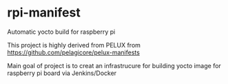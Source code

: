 # rpi-manifest
Automatic yocto build for raspberry pi

This project is highly derived from PELUX from https://github.com/pelagicore/pelux-manifests

Main goal of project is to creat an infrastrucure for building yocto image for raspberry pi board via Jenkins/Docker
